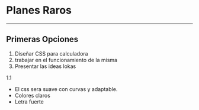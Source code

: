 # Planes Raros
---
## Primeras Opciones

1. Diseñar CSS para calculadora
2. trabajar en el funcionamiento de la misma
3. Presentar las ideas lokas

1.1 
- El css sera suave con curvas y adaptable.
- Colores claros 
- Letra fuerte